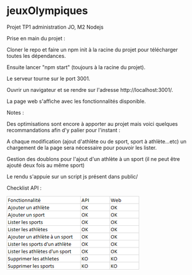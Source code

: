 # jeuxOlympiques
Projet TP1 administration JO, M2 Nodejs

Prise en main du projet : 
    
Cloner le repo et faire un npm init à la racine du projet pour télécharger toutes les dépendances.
    
Ensuite lancer "npm start" (toujours à la racine du projet). 

Le serveur tourne sur le port 3001.
    
Ouvrir un navigateur et se rendre sur l'adresse http://localhost:3001/.
    
La page web s'affiche avec les fonctionnalités disponible.

Notes :

Des optimisations sont encore à apporter au projet mais voici quelques recommandations afin d'y palier pour l'instant :
    
A chaque modification (ajout d'athlète ou de sport, sport à athlète...etc) un chargement de la page sera nécessaire pour pouvoir les lister.
    
Gestion des doublons pour l'ajout d'un athlète à un sport (il ne peut être ajouté deux fois au même sport)

Le rendu s'appuie sur un script js présent dans public/


Checklist API :

![img_2.png](img_2.png)
